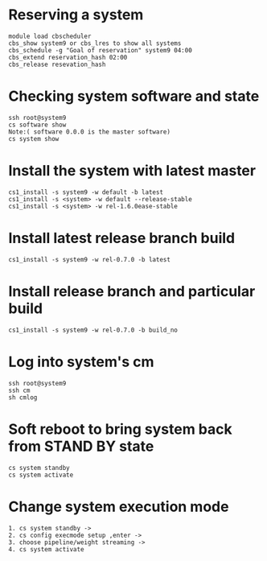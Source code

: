 # Reserving a system<br />
```
module load cbscheduler
cbs_show system9 or cbs_lres to show all systems  
cbs_schedule -g "Goal of reservation" system9 04:00  
cbs_extend reservation_hash 02:00 
cbs_release resevation_hash 
```
 
# Checking system software and state
```
ssh root@system9 
cs software show 
Note:( software 0.0.0 is the master software)
cs system show   
 ```
 
# Install the system with latest master
```
cs1_install -s system9 -w default -b latest
cs1_install -s <system> -w default --release-stable
cs1_install -s <system> -w rel-1.6.0ease-stable
 ```
# Install latest release branch build
```
cs1_install -s system9 -w rel-0.7.0 -b latest
```
# Install release branch and particular build
```
cs1_install -s system9 -w rel-0.7.0 -b build_no
```
# Log into system's cm
```
ssh root@system9
ssh cm 
sh cmlog 
```
# Soft reboot to bring system back from STAND BY state 
```
cs system standby 
cs system activate 
```

# Change system execution mode
```
1. cs system standby ->
2. cs config execmode setup ,enter ->
3. choose pipeline/weight streaming ->
4. cs system activate
```

